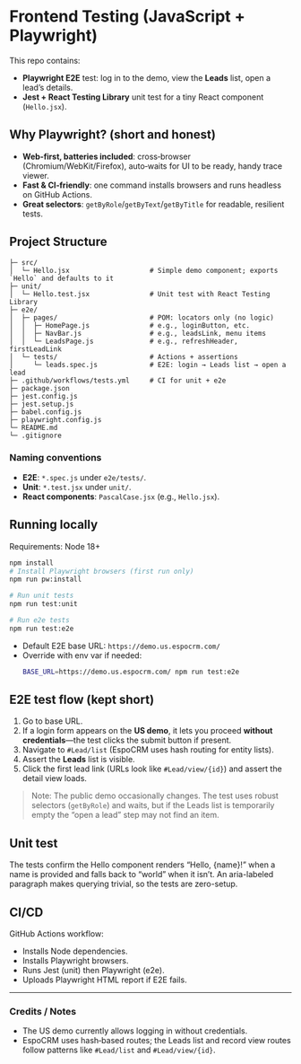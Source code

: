 
# Frontend Testing (JavaScript + Playwright)

This repo contains:
- **Playwright E2E** test: log in to the demo, view the **Leads** list, open a lead’s details.
- **Jest + React Testing Library** unit test for a tiny React component (`Hello.jsx`).

## Why Playwright? (short and honest)
- **Web‑first, batteries included**: cross‑browser (Chromium/WebKit/Firefox), auto‑waits for UI to be ready, handy trace viewer.
- **Fast & CI‑friendly**: one command installs browsers and runs headless on GitHub Actions.
- **Great selectors**: `getByRole`/`getByText`/`getByTitle` for readable, resilient tests.

## Project Structure

```
├─ src/
│  └─ Hello.jsx                    # Simple demo component; exports `Hello` and defaults to it
├─ unit/
│  └─ Hello.test.jsx               # Unit test with React Testing Library
├─ e2e/
│  ├─ pages/                       # POM: locators only (no logic)
│  │  ├─ HomePage.js               # e.g., loginButton, etc.
│  │  ├─ NavBar.js                 # e.g., leadsLink, menu items
│  │  └─ LeadsPage.js              # e.g., refreshHeader, firstLeadLink
│  └─ tests/                       # Actions + assertions
│     └─ leads.spec.js             # E2E: login → Leads list → open a lead
├─ .github/workflows/tests.yml     # CI for unit + e2e
├─ package.json
├─ jest.config.js
├─ jest.setup.js
├─ babel.config.js
├─ playwright.config.js
└─ README.md
└─ .gitignore
```

### Naming conventions
- **E2E**: `*.spec.js` under `e2e/tests/`.
- **Unit**: `*.test.jsx` under `unit/`.
- **React components**: `PascalCase.jsx` (e.g., `Hello.jsx`).

## Running locally

Requirements: Node 18+

```bash
npm install
# Install Playwright browsers (first run only)
npm run pw:install

# Run unit tests
npm run test:unit

# Run e2e tests
npm run test:e2e
```

- Default E2E base URL: `https://demo.us.espocrm.com/`
- Override with env var if needed:
  ```bash
  BASE_URL=https://demo.us.espocrm.com/ npm run test:e2e
  ```

## E2E test flow (kept short)
1. Go to base URL.
2. If a login form appears on the **US demo**, it lets you proceed **without credentials**—the test clicks the submit button if present.
3. Navigate to `#Lead/list` (EspoCRM uses hash routing for entity lists).
4. Assert the **Leads** list is visible.
5. Click the first lead link (URLs look like `#Lead/view/{id}`) and assert the detail view loads.

> Note: The public demo occasionally changes. The test uses robust selectors (`getByRole`) and waits, but if the Leads list is temporarily empty the “open a lead” step may not find an item.

## Unit test
The tests confirm the Hello component renders “Hello, {name}!” when a name is provided and falls back to “world” when it isn’t. An aria-labeled paragraph makes querying trivial, so the tests are zero-setup.

## CI/CD
GitHub Actions workflow:
- Installs Node dependencies.
- Installs Playwright browsers.
- Runs Jest (unit) then Playwright (e2e).
- Uploads Playwright HTML report if E2E fails.

---

### Credits / Notes
- The US demo currently allows logging in without credentials.
- EspoCRM uses hash‑based routes; the Leads list and record view routes follow patterns like `#Lead/list` and `#Lead/view/{id}`.

